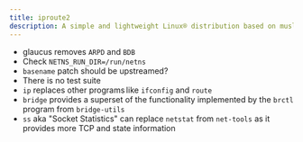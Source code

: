 ```yaml
---
title: iproute2
description: A simple and lightweight Linux® distribution based on musl libc and toybox
---
```


- glaucus removes `ARPD` and `BDB`
- Check `NETNS_RUN_DIR=/run/netns`
- `basename` patch should be upstreamed?
- There is no test suite
- `ip` replaces other programs like `ifconfig` and `route`
- `bridge` provides a superset of the functionality implemented by the `brctl` program from `bridge-utils`
- `ss` aka "Socket Statistics" can replace `netstat` from `net-tools` as it provides more TCP and state information
